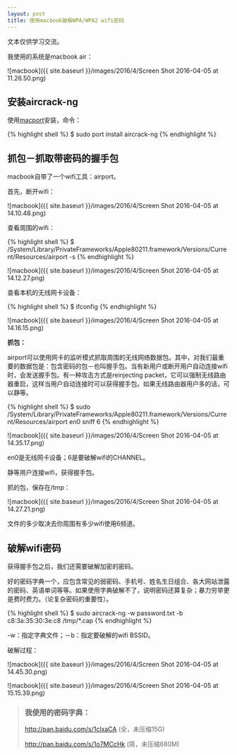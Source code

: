 ```yaml
---
layout: post
title: 使用macbook破解WPA/WPA2 wifi密码
---
```


文本仅供学习交流。

我使用的系统是macbook air：

![macbook]({{ site.baseurl }}/images/2016/4/Screen Shot 2016-04-05 at 11.26.50.png)

## 安装aircrack-ng

使用[macport](https://www.macports.org/install.php)安装，命令：

{% highlight shell %}
$ sudo port install aircrack-ng
{% endhighlight %}

## 抓包－抓取带密码的握手包

macbook自带了一个wifi工具：airport。

首先，断开wifi：

![macbook]({{ site.baseurl }}/images/2016/4/Screen Shot 2016-04-05 at 14.10.48.png)

查看周围的wifi：

{% highlight shell %}
$ /System/Library/PrivateFrameworks/Apple80211.framework/Versions/Current/Resources/airport -s
{% endhighlight %}

![macbook]({{ site.baseurl }}/images/2016/4/Screen Shot 2016-04-05 at 14.12.27.png)

查看本机的无线网卡设备：

{% highlight shell %}
$ ifconfig
{% endhighlight %}

![macbook]({{ site.baseurl }}/images/2016/4/Screen Shot 2016-04-05 at 14.16.15.png)

**抓包：**

airport可以使用网卡的监听模式抓取周围的无线网络数据包。其中，对我们最重要的数据包是：包含密码的包－也叫握手包。当有新用户或断开用户自动连接wifi时，会发送握手包。有一种攻击方式是reinjecting packet，它可以强制无线路由器重启，这样当用户自动连接时可以获得握手包。如果无线路由器用户多的话，可以静等。

{% highlight shell %}
$ sudo /System/Library/PrivateFrameworks/Apple80211.framework/Versions/Current/Resources/airport en0 sniff 6
{% endhighlight %}

![macbook]({{ site.baseurl }}/images/2016/4/Screen Shot 2016-04-05 at 14.35.17.png)

en0是无线网卡设备；6是要破解wifi的CHANNEL。

静等用户连接wifi，获得握手包。

抓的包，保存在/tmp：

![macbook]({{ site.baseurl }}/images/2016/4/Screen Shot 2016-04-05 at 14.27.21.png)

文件的多少取决去你周围有多少wifi使用6频道。

## 破解wifi密码

获得握手包之后，我们还需要破解加密的密码。

好的密码字典一个，应包含常见的弱密码、手机号、姓名生日组合、各大网站泄露的密码、英语单词等等。如果使用字典破解不了，说明密码还算复杂；暴力穷举更是费时费力。（论复杂密码的重要性）。

{% highlight shell %}
$ sudo aircrack-ng -w password.txt -b c8:3a:35:30:3e:c8 /tmp/*.cap
{% endhighlight %}

-w：指定字典文件；－b：指定要破解的wifi BSSID。

破解过程：

![macbook]({{ site.baseurl }}/images/2016/4/Screen Shot 2016-04-05 at 14.45.30.png)

![macbook]({{ site.baseurl }}/images/2016/4/Screen Shot 2016-04-05 at 15.15.39.png)

> ### 我使用的密码字典：
> 
> http://pan.baidu.com/s/1clxaCA (全，未压缩15G)
>
> http://pan.baidu.com/s/1o7MCcHk (简，未压缩680M)